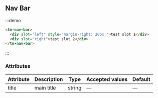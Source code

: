 ## Nav Bar

:::demo
```html
<tm-nav-bar>
  <div slot="left" style="margin-right: 20px;">test slot 1</div>
  <div slot="right">test slot 2</div>
</tm-nav-bar>
```
:::

### Attributes
| Attribute | Description | Type | Accepted values | Default |
|---------- |-------- |---------- |-------------  |-------- |
| title | main title | string | — | — |
